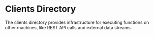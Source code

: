 # Clients Directory

The clients directory provides infrastructure for executing functions on other
machines, like REST API calls and external data streams.
